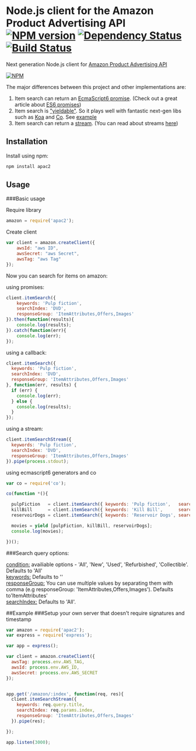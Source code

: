 # Node.js client for the Amazon Product Advertising API [![NPM version](https://badge.fury.io/js/apac2.png)](http://badge.fury.io/js/apac2) [![Dependency Status](https://gemnasium.com/t3chnoboy/apac2.png)](https://gemnasium.com/t3chnoboy/apac2) [![Build Status](https://travis-ci.org/t3chnoboy/apac2.png?branch=master)](https://travis-ci.org/t3chnoboy/amazon-product-api)

Next generation Node.js client for [Amazon Product Advertising API](https://affiliate-program.amazon.com/gp/advertising/api/detail/main.html)  

[![NPM](https://nodei.co/npm/apac2.png?downloads=true)](https://nodei.co/npm/amazon-product-api/)


The major differences between this project and other implementations are:

  1. Item search can return an [EcmaScript6 promise](https://github.com/domenic/promises-unwrapping). (Check out a great article about [ES6 promises](http://www.html5rocks.com/en/tutorials/es6/promises/))  
  2. Item search is ["yieldable"](https://github.com/visionmedia/co#yieldables). So it plays well with fantastic next-gen libs such as [Koa](https://github.com/koajs/koa) and [Co](https://github.com/visionmedia/co). See [example](https://github.com/t3chnoboy/apac2#setup-your-own-server-that-doesnt-require-signatures-and-timestamp-and-returns-json)  
  3. Item search can return a [stream](http://nodejs.org/api/stream.html). (You can read about streams [here](https://github.com/substack/stream-handbook))  



## Installation
Install using npm:
```sh
npm install apac2
```

## Usage

###Basic usage

Require library
```javascript
amazon = require('apac2');
```

Create client
```javascript
var client = amazon.createClient({
	awsId: "aws ID",
	awsSecret: "aws Secret",
 	awsTag: "aws Tag"
});
```

Now you can search for items on amazon:

using promises:
```javascript
client.itemSearch({
	keywords: 'Pulp fiction',
	searchIndex: 'DVD',
    responseGroup: 'ItemAttributes,Offers,Images'
}).then(function(results){
	console.log(results);
}).catch(function(err){
	console.log(err);
});
```

using a callback:
```javascript
client.itemSearch({
  keywords: 'Pulp fiction',
  searchIndex: 'DVD',
  responseGroup: 'ItemAttributes,Offers,Images'
}, function(err, results) {
  if (err) {
    console.log(err);
  } else {
    console.log(results);
  }
});
```

using a stream:
```javascript
client.itemSearchStream({
  keywords: 'Pulp fiction',
  searchIndex: 'DVD',
  responseGroup: 'ItemAttributes,Offers,Images'
}).pipe(process.stdout);
```
using ecmascript6 generators and co
```javascript
var co = require('co');

co(function *(){

  pulpFiction   = client.itemSearch({ keywords: 'Pulp fiction',   searchIndex: 'DVD'});
  killBill      = client.itemSearch({ keywords: 'Kill Bill',      searchIndex: 'DVD'});
  reservoirDogs = client.itemSearch({ keywords: 'Reservoir Dogs', searchIndex: 'DVD'});

  movies = yield [pulpFiction, killBill, reservoirDogs];
  console.log(movies);

})();
```

###Search query options:

[condition:](http://docs.aws.amazon.com/AWSECommerceService/latest/DG/ItemSearch.html) availiable options - 'All', 'New', 'Used', 'Refurbished', 'Collectible'. Defaults to 'All'  
[keywords:](http://docs.aws.amazon.com/AWSECommerceService/latest/DG/ItemSearch.html) Defaults to ''  
[responseGroup:](http://docs.aws.amazon.com/AWSECommerceService/latest/DG/CHAP_ResponseGroupsList.html) You can use multiple values by separating them with comma (e.g responseGroup: 'ItemAttributes,Offers,Images'). Defaults to'ItemAttributes'  
[searchIndex:](http://docs.aws.amazon.com/AWSECommerceService/latest/DG/USSearchIndexParamForItemsearch.html) Defaults to 'All'.

##Example
###Setup your own server that doesn't require signatures and timestamp
```javascript
var amazon = require('apac2');
var express = require('express');

var app = express();

var client = amazon.createClient({
  awsTag: process.env.AWS_TAG,
  awsId: process.env.AWS_ID,
  awsSecret: process.env.AWS_SECRET
});


app.get('/amazon/:index', function(req, res){
  client.itemSearchStream({
    keywords: req.query.title,
    searchIndex: req.params.index,
    responseGroup: 'ItemAttributes,Offers,Images'
  }).pipe(res);

});

app.listen(3000);
```
